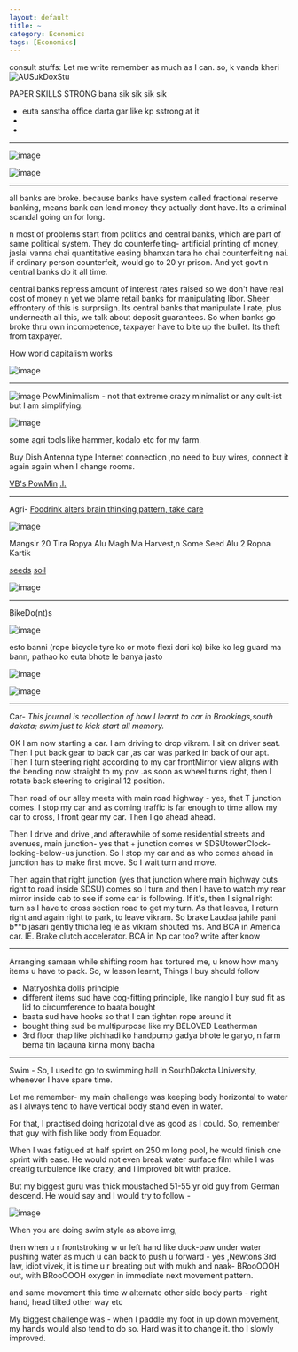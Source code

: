 ```yaml
---
layout: default
title: ~
category: Economics
tags: [Economics]
---
```


consult stuffs:
Let me write remember as much as I can. 
so, k vanda kheri 
![AUSukDoxStu](https://github.com/user-attachments/assets/33a5d5f0-8239-4755-a2d1-1e2100452ba6)

PAPER SKILLS STRONG bana sik sik sik sik
- euta sanstha office darta gar like kp sstrong at it
- 
- 

---
![image](https://github.com/user-attachments/assets/4d191553-0f25-41f1-8e16-4919000e20f9)

<script src="https://gist.github.com/AWScommunity/3391060fd97504427dd8fa74f951dd5c.js"></script>

![image](https://github.com/user-attachments/assets/153412e4-e4b4-4c52-82ae-897b1d526c2a)

---
all banks are broke. because banks have system called fractional reserve banking, means bank can lend money they actually dont have. Its a criminal scandal going on for long. 

n most of problems start from politics and central banks, which are part of same political system. They do counterfeiting- artificial printing of money, jaslai vanna chai quantitative easing bhanxan tara ho chai counterfeiting nai.  if ordinary person counterfeit, would go to 20 yr prison. And yet govt n central banks do it all time.

 central banks repress amount of interest rates raised so we don't have real cost of money n yet we blame retail banks for manipulating libor. Sheer effrontery of this is surprsiign. Its central banks that manipulate I rate, plus underneath all this, we talk about deposit guarantees. So when banks go broke thru own incompetence, taxpayer have to bite up the bullet. Its theft from taxpayer.

How world capitalism works

![image](https://gist.github.com/user-attachments/assets/3340ddbe-b69c-4ab0-bb01-d8cd2aac75d5)

---
![image](https://github.com/user-attachments/assets/089ac655-ce1a-46ab-aaa0-5f7616473f97)
PowMinimalism - not that extreme crazy minimalist or any cult-ist but I am simplifying. 

![image](https://github.com/sbibek086/write-the-docs/assets/11883023/e2f1ce30-344c-4780-80d7-1fb59ca33841)

some agri tools like hammer, kodalo etc for my farm.

Buy Dish Antenna type Internet connection ,no need to buy wires, connect it again again when I change rooms. 

[VB's PowMin](https://vitalik.eth.limo/general/2022/06/20/backpack.html) [.l](https://www.youtube.com/watch?v=FqTkiLxIE9Y)[.](https://youtu.be/irk6lpW0QMw?si=I7qWfRRCKMCCyvuE&t=229)

---
Agri-
[Foodrink alters brain thinking pattern, take care](https://www.youtube.com/watch?v=1W0YgWbWVZU)

![image](https://github.com/user-attachments/assets/1f366441-d0df-4f70-b2de-9d0c5b036028)

Mangsir 20 Tira Ropya Alu Magh Ma Harvest,n Some Seed Alu 2 Ropna Kartik

[seeds](https://youtu.be/p_h5PlitBOA?si=4XQL1elRFGAq_6y6&t=128) [soil](https://www.youtube.com/watch?v=gUCgUmpASlM)

![image](https://github.com/user-attachments/assets/d753ac46-20c5-4f05-9f12-c132a86c0a1e)

---
BikeDo(nt)s 

![image](https://github.com/sbibek086/write-the-docs/assets/11883023/ac288cda-a051-4a30-b402-cb313f82340c)

esto banni (rope bicycle tyre ko or moto flexi dori ko) bike ko leg guard ma bann, pathao ko euta bhote le banya jasto

![image](https://github.com/sbibek086/write-the-docs/assets/11883023/9881edf2-20f3-4819-9ecf-a91dd9e2c5d7)

![image](https://github.com/sbibek086/write-the-docs/assets/11883023/e249e8bc-050e-4849-809b-ab80b2251121)

---
Car-
_This journal is recollection of how I learnt to car in Brookings,south dakota; swim just to kick start all memory._

OK I am now starting a car. I am driving to drop vikram. I sit on driver seat. Then I put back gear to back car ,as car was parked in back of our apt. 
Then I turn steering right according to my car frontMirror view aligns with the bending now straight to my pov .as soon as wheel turns right,  then I rotate back steering to original 12 position. 

Then road of our alley meets with main road highway - yes, that T junction comes.  I stop my car and as coming traffic is far enough to time allow my car to cross,  I front gear my car.  Then I go ahead ahead.

Then I drive and drive ,and afterawhile of some residential streets and avenues, main junction- yes that + junction comes w SDSUtowerClock-looking-below-us junction.
So I stop my car and as who comes ahead in junction has to make first move. So I wait turn and move.

Then again that right junction (yes that junction where main highway cuts right to road inside SDSU) comes so I turn and then I have to watch my rear mirror inside cab to see if some car is following.  If it's,  then I signal right turn as I have to cross section road to get my turn.  As that leaves,  I return right and again right to park,  to leave vikram.
 So brake Laudaa jahile pani b**b jasari gently thicha leg le as vikram shouted ms.
And BCA in America car.  IE.  Brake clutch accelerator. BCA in Np car too? write after know

---
Arranging samaan while shifting room has tortured me, u know how many items u have to pack. So, w lesson learnt, Things I buy should follow
- Matryoshka dolls principle
- different items sud have cog-fitting principle, like nanglo I buy sud fit as lid to circumference to baata  bought
- baata sud have hooks so that I can tighten rope around it
- bought thing sud be multipurpose like my BELOVED Leatherman
- 3rd floor thap like pichhadi ko handpump gadya bhote le garyo, n farm berna tin lagauna kinna mony bacha

---
Swim - So, I used to go to swimming hall in SouthDakota University, whenever I have spare time.

Let me remember- my main challenge was keeping body horizontal to water as I always tend to have vertical body stand even in water.

For that, I practised doing horizotal dive as good as I could. So, remember that guy with fish like body from Equador. 

When I was fatigued at half sprint on 250 m  long pool, he would finish one sprint with ease. He would not even break water surface film while I was creatig turbulence like crazy, and I improved bit with pratice.

But my biggest guru was thick moustached 51-55 yr old guy from German descend. He would say and I would try to follow -

![image](https://gist.github.com/assets/11883023/eead5656-55b1-484e-974d-5b0d33d234e6)

 When you are doing swim style as above img,

then when u r frontstroking w ur left hand like duck-paw under water pushing water as much u can back to push u forward - yes ,Newtons 3rd law, idiot vivek, it is time u r breating out with mukh and naak- BRooOOOH out, with BRooOOOH oxygen in immediate next movement pattern.

and same movement this time w alternate other side body parts - right hand, head tilted other way etc

My biggest challenge was - when I paddle my foot in up down movement, my hands would also tend to do so. Hard was it to change it. tho I slowly improved.
